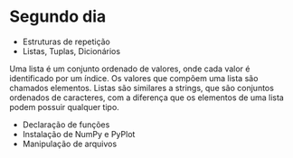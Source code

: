 # Segundo dia

- Estruturas de repetição
- Listas, Tuplas, Dicionários

Uma lista é um conjunto ordenado de valores, onde cada valor é identificado por um índice. Os valores que compõem uma lista são chamados elementos. Listas são similares a strings, que são conjuntos ordenados de caracteres, com a diferença que os elementos de uma lista podem possuir qualquer tipo.


- Declaração de funções
- Instalação de NumPy e PyPlot
- Manipulação de arquivos
